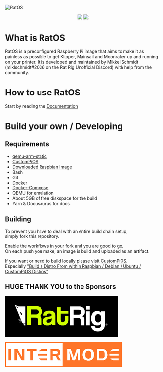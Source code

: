 ![RatOS](site/static/img/logos/Logo-black.svg)

<p align="center">
<a href="https://github.com/Rat-OS/RatOS/releases"><img src="https://img.shields.io/github/downloads/Rat-OS/RatOS/total?color=%2368da0b" /></a>
<a href="http://discord.gg/ratrig"><img src="https://img.shields.io/discord/582187371529764864?color=%235865F2&label=discord&logo=discord&logoColor=white&style=flat" /></a>
</p>

# What is RatOS

RatOS is a preconfigured Raspberry Pi image that aims to make it as painless as possible to get Klipper, Mainsail and Moonraker up and running on your printer. It is developed and maintained by Mikkel Schmidt (miklschmidt#2036 on the Rat Rig Unofficial Discord) with help from the community.

# How to use RatOS

Start by reading the [Documentation](https://os.ratrig.com)

# Build your own / Developing

## Requirements

-   [qemu-arm-static](http://packages.debian.org/sid/qemu-user-static)
-   [CustomPiOS](https://github.com/guysoft/CustomPiOS)
-   [Downloaded Raspbian Image](http://www.raspbian.org/)
-   Bash
-   Git
-   [Docker](https://docs.docker.com/engine/install/ubuntu/)
-   [Docker-Compose](https://docs.docker.com/compose/install/)
-   QEMU for emulation
-   About 5GB of free diskspace for the build
-   Yarn & Docusaurus for docs

## Building

To prevent you have to deal with an entire build chain setup, \
simply fork this repository.

Enable the workflows in your fork and you are good to go. \
On each push you make, an image is build and uploaded as an artifact.

If you want or need to build locally please visit [CustomPiOS](https://github.com/guysoft/CustomPiOS). \
Especially ["Build a Distro From within Raspbian / Debian / Ubuntu / CustomPiOS Distros"](https://github.com/guysoft/CustomPiOS#build-a-distro-from-within-raspbian--debian--ubuntu--custompios-distros)

## HUGE THANK YOU to the Sponsors

![Rat Rig](sponsors/ratrig-logo.png)

![Intermode](sponsors/intermode-logo.png)
